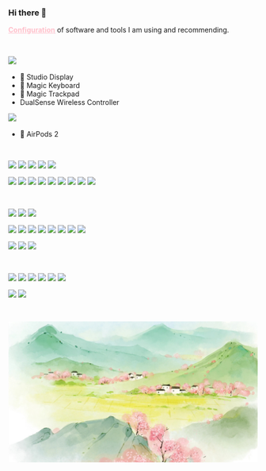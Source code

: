 ### Hi there 👋

[**<font color="#ffc0cb"><u>Configuration</u></font>**](https://github.com/ykqmain/Config) of software and tools I am using and recommending.

<!--
**ykqmain/ykqmain** is a ✨ _special_ ✨ repository because its `README.md` (this file) appears on your GitHub profile.

Here are some ideas to get you started:

- 🔭 I’m currently working on ...
- 🌱 I’m currently learning ...
- 👯 I’m looking to collaborate on ...
- 🤔 I’m looking for help with ...
- 💬 Ask me about ...
- 📫 How to reach me: ...
- 😄 Pronouns: ...
- ⚡ Fun fact: ...
-->

<br>

<!-- **★★★★☆** -->

[![](https://img.shields.io/badge/Mac%20mini-M4-f8f4ed?style=flat-square&logo=apple)](https://www.apple.com/mac/)
  *  Studio Display
  *  Magic Keyboard
  *  Magic Trackpad
  * DualSense Wireless Controller

[![](https://img.shields.io/badge/iPhone-15%20Pro-f8f4ed?style=flat-square&logo=apple)](https://www.apple.com/iphone/)
  *  AirPods 2

<br>

[![](https://img.shields.io/badge/-C90-A8B9CC?style=flat-square&logo=c&logoColor=ffffff)](https://www.iso.org/standard/17782.html)
[![](https://img.shields.io/badge/-C++20-00599C?style=flat-square&logo=cplusplus&logoColor=ffffff)](https://www.iso.org/standard/79358.html)
[![](https://img.shields.io/badge/-Java-007396?style=flat-square&logo=Java&logoColor=ffffff)](https://www.oracle.com/java/technologies/downloads/)
[![](https://img.shields.io/badge/-JavaScript-F7DF1E?style=flat-square&logo=JavaScript&logoColor=ffffff)](https://developer.mozilla.org/zh-CN/)
[![](https://img.shields.io/badge/-Swift-F05138?style=flat-square&logo=Swift&logoColor=ffffff)](https://www.swift.org)

[![](https://img.shields.io/badge/-macOS-silver?style=flat-square&logo=Apple&logoColor=000000)](https://www.apple.com/macos/)
[![](https://img.shields.io/badge/-Windows-0078D4?style=flat-square&logo=Windows%2011&logoColor=ffffff)](https://github.com/ykqmain/Config/tree/master/Archive/Windows)
[![](https://img.shields.io/badge/-GNU-A42E2B?style=flat-square&logo=GNU&logoColor=ffffff)](https://www.gnu.org)
[![](https://img.shields.io/badge/-Linux-FCC624?style=flat-square&logo=Linux&logoColor=ffffff)](https://www.kernel.org)
[![](https://img.shields.io/badge/-Ubuntu-E95420?style=flat-square&logo=Ubuntu&logoColor=ffffff)](https://ubuntu.com)
[![](https://img.shields.io/badge/-CentOS-262577?style=flat-square&logo=CentOS&logoColor=ffffff)](https://www.centos.org)
[![](https://img.shields.io/badge/-Debian-A81D33?style=flat-square&logo=Debian&logoColor=ffffff)](https://www.debian.org)
[![](https://img.shields.io/badge/-deepin-007CFF?style=flat-square&logo=deepin&logoColor=ffffff)](https://www.deepin.org)
[![](https://img.shields.io/badge/-FreeBSD-AB2B28?style=flat-square&logo=FreeBSD&logoColor=ffffff)](https://www.freebsd.org)

<br>

[![](https://img.shields.io/badge/-Safari-blue?style=flat-square&logo=Safari&logoColor=ffffff)](https://www.apple.com/safari/)
[![](https://img.shields.io/badge/-Firefox-FF7139?style=flat-square&logo=Firefox&logoColor=ffffff)](https://www.mozilla.org/en-US/firefox/all/)
[![](https://img.shields.io/badge/-Chromium-4285F4?style=flat-square&logo=googlechrome&logoColor=ffffff)](https://www.chromium.org)

[![](https://img.shields.io/badge/-Terminal-000000?style=flat-square&logo=iTerm2&logoColor=ffffff)](https://support.apple.com/guide/terminal/welcome/mac/)
[![](https://img.shields.io/badge/-Shell-4EAA25?style=flat-square&logo=GNU%20Bash&logoColor=ffffff)](https://www.gnu.org/software/bash/)
[![](https://img.shields.io/badge/-Vim-019733?style=flat-square&logo=Vim&logoColor=ffffff)](https://www.vim.org)
[![](https://img.shields.io/badge/-Git-F05032?style=flat-square&logo=Git&logoColor=ffffff)](https://git-scm.com)
[![](https://img.shields.io/badge/-LLVM-262D3A?style=flat-square&logo=LLVM&logoColor=ffffff)](https://llvm.org)
[![](https://img.shields.io/badge/-OpenJDK-007396?style=flat-square&logo=OpenJDK&logoColor=ffffff)](https://openjdk.org)
[![](https://img.shields.io/badge/-PostgreSQL-4169E1?style=flat-square&logo=PostgreSQL&logoColor=ffffff)](https://www.postgresql.org)
[![](https://img.shields.io/badge/-MySQL-4479A1?style=flat-square&logo=MySQL&logoColor=ffffff)](https://dev.mysql.com/downloads/)

[![](https://img.shields.io/badge/Sublime-Text-FF9800?style=flat-square&logo=Sublime-Text&logoColor=FF9800)](https://www.sublimetext.com)
[![](https://img.shields.io/badge/Python-3.14+-3776AB?style=flat-square&logo=Python&logoColor=3776AB)](https://www.python.org)
[![](https://img.shields.io/badge/-Markdown-000000?style=flat-square&logo=Markdown&logoColor=ffffff)](https://daringfireball.net/projects/markdown/)

<br>

[![](https://img.shields.io/badge/-GitHub-181717?style=flat-square&logo=github&logoColor=ffffff)](https://github.com/ykqmain)
[![](https://img.shields.io/badge/-Bilibili-00A1D6?style=flat-square&logo=bilibili&logoColor=ffffff)](https://space.bilibili.com/7216933)
[![](https://img.shields.io/badge/-Douyin-000000?style=flat-square&logo=tiktok&logoColor=ffffff)](https://v.douyin.com/iYPNuxht/)
[![](https://img.shields.io/badge/-Xiaohongshu-FF2442?style=flat-square&logo=xiaohongshu&logoColor=ffffff)](https://www.xiaohongshu.com/user/profile/63f491d3000000000f011645)
[![](https://img.shields.io/badge/-Douban-2D963D?style=flat-square&logo=douban&logoColor=ffffff)](https://www.douban.com/people/280877737/)
[![](https://img.shields.io/badge/-Twitter-1D9BF0?style=flat-square&logo=x&logoColor=ffffff)](https://twitter.com/ykqmain)

[![](https://img.shields.io/badge/Discord-qiufengmuye-5865F2?style=flat-square&logo=discord&logoColor=5865F2)](https://discord.com)
[![](https://img.shields.io/badge/-Steam-000000?style=flat-square&logo=steam&logoColor=ffffff)](https://store.steampowered.com)

<br>

![](https://github.com/ykqmain/ykqmain/blob/main/bg.png)

